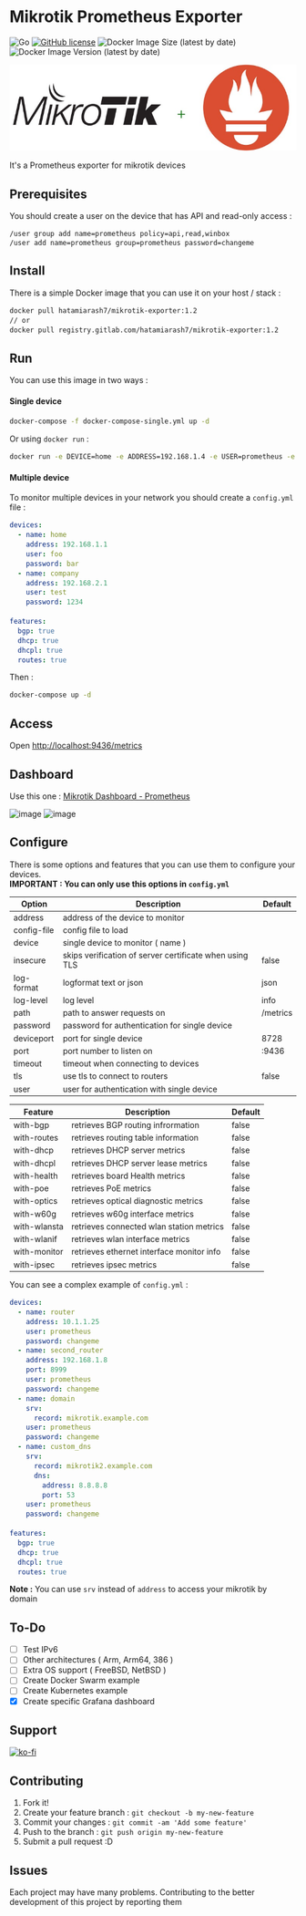 # Mikrotik Prometheus Exporter

![Go](https://github.com/hatamiarash7/Mikrotik-Exporter/workflows/Go/badge.svg?branch=master) [![GitHub license](https://img.shields.io/github/license/hatamiarash7/Mikrotik-Exporter)](https://github.com/hatamiarash7/Mikrotik-Exporter/blob/master/LICENSE) ![Docker Image Size (latest by date)](https://img.shields.io/docker/image-size/hatamiarash7/mikrotik-exporter) ![Docker Image Version (latest by date)](https://img.shields.io/docker/v/hatamiarash7/mikrotik-exporter?sort=date)

![banner](banner.jpg)

It's a Prometheus exporter for mikrotik devices

## Prerequisites

You should create a user on the device that has API and read-only access :

```mikrotik
/user group add name=prometheus policy=api,read,winbox
/user add name=prometheus group=prometheus password=changeme
```

## Install

There is a simple Docker image that you can use it on your host / stack :

```bash
docker pull hatamiarash7/mikrotik-exporter:1.2
// or
docker pull registry.gitlab.com/hatamiarash7/mikrotik-exporter:1.2
```

## Run

You can use this image in two ways :

#### Single device

```bash
docker-compose -f docker-compose-single.yml up -d
```

Or using `docker run` :

```bash
docker run -e DEVICE=home -e ADDRESS=192.168.1.4 -e USER=prometheus -e PASSWORD=changeme -p 9436:9436 hatamiarash7/mikrotik-exporter:1.2
```

#### Multiple device

To monitor multiple devices in your network you should create a `config.yml` file :

```yaml
devices:
  - name: home
    address: 192.168.1.1
    user: foo
    password: bar
  - name: company
    address: 192.168.2.1
    user: test
    password: 1234

features:
  bgp: true
  dhcp: true
  dhcpl: true
  routes: true
```

Then :

```bash
docker-compose up -d
```

## Access

Open [http://localhost:9436/metrics](http://localhost:9436/metrics)

## Dashboard

Use this one : [Mikrotik Dashboard - Prometheus](https://grafana.com/grafana/dashboards/12055)

![image](https://grafana.com/api/dashboards/12055/images/7865/image)
![image](https://grafana.com/api/dashboards/12055/images/7864/image)

## Configure

There is some options and features that you can use them to configure your devices.  
**IMPORTANT : You can only use this options in `config.yml`**

| Option      | Description                                             | Default  |
| ----------- | ------------------------------------------------------- | -------- |
| address     | address of the device to monitor                        |
| config-file | config file to load                                     |
| device      | single device to monitor ( name )                       |
| insecure    | skips verification of server certificate when using TLS | false    |
| log-format  | logformat text or json                                  | json     |
| log-level   | log level                                               | info     |
| path        | path to answer requests on                              | /metrics |
| password    | password for authentication for single device           |          |
| deviceport  | port for single device                                  | 8728     |
| port        | port number to listen on                                | :9436    |
| timeout     | timeout when connecting to devices                      |          |
| tls         | use tls to connect to routers                           | false    |
| user        | user for authentication with single device              |          |

| Feature      | Description                               | Default |
| ------------ | ----------------------------------------- | ------- |
| with-bgp     | retrieves BGP routing infrormation        | false   |
| with-routes  | retrieves routing table information       | false   |
| with-dhcp    | retrieves DHCP server metrics             | false   |
| with-dhcpl   | retrieves DHCP server lease metrics       | false   |
| with-health  | retrieves board Health metrics            | false   |
| with-poe     | retrieves PoE metrics                     | false   |
| with-optics  | retrieves optical diagnostic metrics      | false   |
| with-w60g    | retrieves w60g interface metrics          | false   |
| with-wlansta | retrieves connected wlan station metrics  | false   |
| with-wlanif  | retrieves wlan interface metrics          | false   |
| with-monitor | retrieves ethernet interface monitor info | false   |
| with-ipsec   | retrieves ipsec metrics                   | false   |

You can see a complex example of `config.yml` :

```yaml
devices:
  - name: router
    address: 10.1.1.25
    user: prometheus
    password: changeme
  - name: second_router
    address: 192.168.1.8
    port: 8999
    user: prometheus
    password: changeme
  - name: domain
    srv:
      record: mikrotik.example.com
    user: prometheus
    password: changeme
  - name: custom_dns
    srv:
      record: mikrotik2.example.com
      dns:
        address: 8.8.8.8
        port: 53
    user: prometheus
    password: changeme

features:
  bgp: true
  dhcp: true
  dhcpl: true
  routes: true
```

**Note :** You can use `srv` instead of `address` to access your mikrotik by domain

## To-Do

- [ ] Test IPv6
- [ ] Other architectures ( Arm, Arm64, 386 )
- [ ] Extra OS support ( FreeBSD, NetBSD )
- [ ] Create Docker Swarm example
- [ ] Create Kubernetes example
- [x] Create specific Grafana dashboard

## Support

[![ko-fi](https://www.ko-fi.com/img/githubbutton_sm.svg)](https://ko-fi.com/D1D1WGU9)

## Contributing

1. Fork it!
2. Create your feature branch : `git checkout -b my-new-feature`
3. Commit your changes : `git commit -am 'Add some feature'`
4. Push to the branch : `git push origin my-new-feature`
5. Submit a pull request :D

## Issues

Each project may have many problems. Contributing to the better development of this project by reporting them
